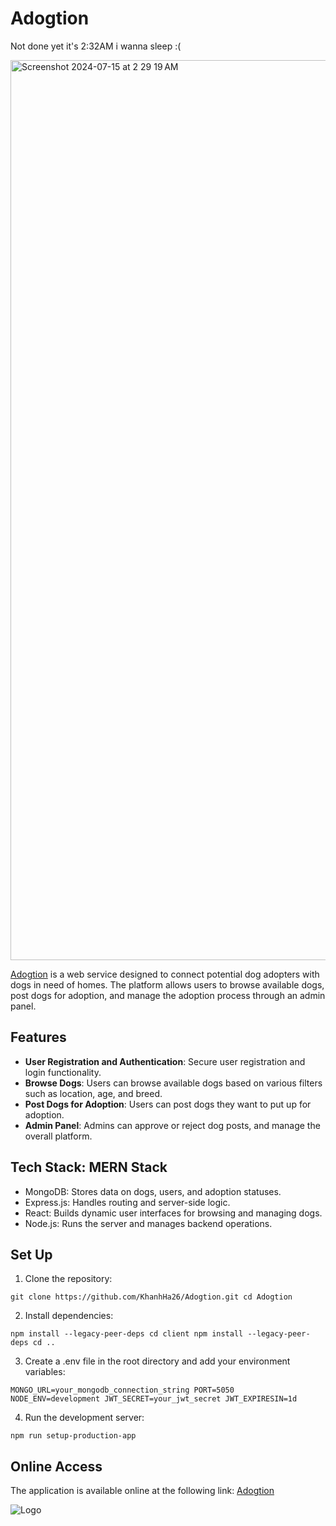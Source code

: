 # Adogtion 

Not done yet it's 2:32AM i wanna sleep :(

<img width="1440" alt="Screenshot 2024-07-15 at 2 29 19 AM" src="https://github.com/user-attachments/assets/e6e5b67a-d09d-426f-94d9-fbd9a69f1a4f">


[Adogtion](https://adogtion.onrender.com/) is a web service designed to connect potential dog adopters with dogs in need of homes. The platform allows users to browse available dogs, post dogs for adoption, and manage the adoption process through an admin panel.

## Features
- **User Registration and Authentication**: Secure user registration and login functionality.
- **Browse Dogs**: Users can browse available dogs based on various filters such as location, age, and breed.
- **Post Dogs for Adoption**: Users can post dogs they want to put up for adoption.
- **Admin Panel**: Admins can approve or reject dog posts, and manage the overall platform.

## Tech Stack: MERN Stack
- MongoDB: Stores data on dogs, users, and adoption statuses.
- Express.js: Handles routing and server-side logic.
- React: Builds dynamic user interfaces for browsing and managing dogs.
- Node.js: Runs the server and manages backend operations.

## Set Up
1. Clone the repository:
   
  `git clone https://github.com/KhanhHa26/Adogtion.git
  cd Adogtion`

2. Install dependencies:

  `npm install --legacy-peer-deps
  cd client
  npm install --legacy-peer-deps
  cd ..`
  
3. Create a .env file in the root directory and add your environment variables:

  `MONGO_URL=your_mongodb_connection_string
  PORT=5050
  NODE_ENV=development
  JWT_SECRET=your_jwt_secret
  JWT_EXPIRESIN=1d`
  
4. Run the development server:

  `npm run setup-production-app`


## Online Access
The application is available online at the following link: [Adogtion](https://adogtion.onrender.com/)

![Logo](https://adogtion.onrender.com/logo.png)

